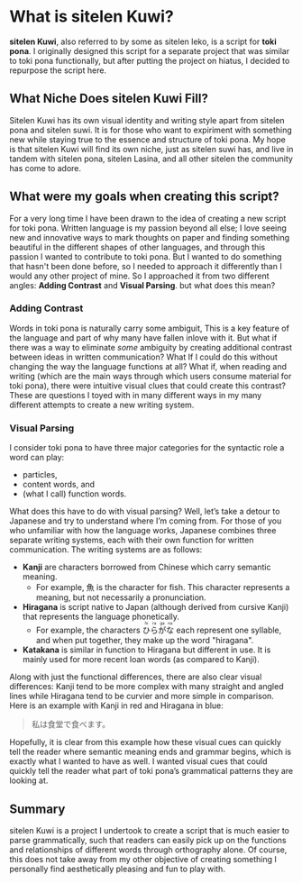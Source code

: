 # What is sitelen Kuwi?

**sitelen Kuwi**, also referred to by some as sitelen leko, is a script for **toki pona**. I originally designed this script for a separate project that was similar to toki pona functionally, but after putting the project on hiatus, I decided to repurpose the script here.

## What Niche Does sitelen Kuwi Fill?
Sitelen Kuwi has its own visual identity and writing style apart from sitelen pona and sitelen suwi.  It is for those who want to expiriment with something new while staying true to the essence and structure of toki pona. My hope is that sitelen Kuwi will find its own niche, just as sitelen suwi has, and live in tandem with sitelen pona, sitelen Lasina, and all other sitelen the community has come to adore.

## What were my goals when creating this script?
For a very long time I  have been drawn to the idea of creating a new script for toki pona. Written language is my passion beyond all else; I love seeing new and innovative ways to mark thoughts on paper and finding something beautiful in the different shapes of other languages, and through this passion I wanted to contribute to toki pona. But I wanted to do something that hasn't been done before, so I needed to approach it differently than I would any other project of mine. So I approached it from two different angles: **Adding Contrast** and **Visual Parsing**. but what does this mean?

### Adding Contrast
Words in toki pona is naturally carry some ambiguit, This is a key feature of the language and part of why many have fallen inlove with it. But what if there was a way to eliminate _some_ ambiguity by creating additional contrast between ideas in written communication? What If I could do this without changing the way the language functions at all? What if, when reading and writing (which are the main ways through which users consume material for toki pona), there were intuitive visual clues that could create this contrast? These are questions I toyed with in many different ways in my many different attempts to create a new writing system.

### Visual Parsing
I consider toki pona to have three major categories for the syntactic role a word can play: 
- particles,
- content words, and 
- (what I call) function words.

What does this have to do with visual parsing? Well, let’s take a detour to Japanese and try to understand where I’m coming from. For those of you who unfamiliar with how the language works, Japanese combines three separate writing systems, each with their own function for written communication. The writing systems are as follows:
- **Kanji** are characters borrowed from Chinese which carry semantic meaning.
  - For example, 魚 is the character for fish. This character represents a meaning, but not necessarily a pronunciation.
- **Hiragana** is script native to Japan (although derived from cursive Kanji) that represents the language phonetically.
  - For example, the characters <ruby>ひ<rt>hi</rt>ら<rt>ra</rt>が<rt>ga</rt>な<rt>na</rt></ruby> each represent one syllable, and when put together, they make up the word "hiragana".
- **Katakana** is similar in function to Hiragana but different in use. It is mainly used for more recent loan words (as compared to Kanji).

Along with just the functional differences, there are also clear visual differences: Kanji tend to be more complex with many straight and angled lines while Hiragana tend to be curvier and more simple in comparison. Here is an example with Kanji in <span class="red">red</span> and Hiragana in <span class="blue">blue</span>:   
> <span class="red">私</span><span class="blue">は</span><span class="red">食堂</span><span class="blue">で</span><span class="red">食</span><span class="blue">べます</span>。  

Hopefully, it is clear from this example how these visual cues can quickly tell the reader where semantic meaning ends and grammar begins, which is exactly what I wanted to have as well. I wanted visual cues that could quickly tell the reader what part of toki pona’s grammatical patterns they are looking at. 

## Summary
sitelen Kuwi is a project I undertook to create a script that is much easier to parse grammatically, such that readers can easily pick up on the functions and relationships of different words through orthography alone. Of course, this does not take away from my other objective of creating something I personally find aesthetically pleasing and fun to play with.
